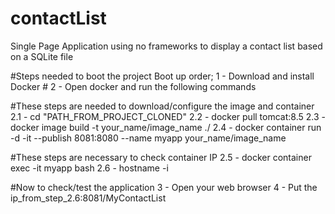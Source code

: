 # contactList
Single Page Application using no frameworks to display a contact list based on a  SQLite file


#Steps needed to boot the project
Boot up order;
1 - Download and install Docker #
2 - Open docker and run the following commands

#These steps are needed to download/configure the image and container
2.1 - cd  "PATH_FROM_PROJECT_CLONED"
2.2 - docker pull tomcat:8.5
2.3 - docker image build -t your_name/image_name ./
2.4 - docker container run -d -it --publish 8081:8080 --name myapp your_name/image_name

#These steps are necessary to check container IP
2.5 - docker container exec -it myapp bash
2.6 - hostname -i

#Now to check/test the application
3 - Open your web browser
4 -  Put the ip_from_step_2.6:8081/MyContactList
